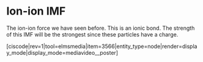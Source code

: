 <div style="float:right;margin:auto"><ebook-button title="Ions and dipoles" link="https://genchem.science.psu.edu/11-3-ions-and-dipoles"></ebook-button></div>


# Ion-ion IMF

The ion-ion force we have seen before.  This is an ionic bond.  The strength of this IMF will be the strongest since these particles have a charge.

[ciscode|rev=1|tool=elmsmedia|item=3566|entity_type=node|render=display_mode|display_mode=mediavideo__poster]


